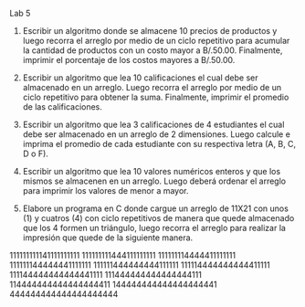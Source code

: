 Lab 5
1. Escribir un algoritmo donde se almacene 10 precios de productos y luego recorra el arreglo por medio de un ciclo repetitivo para acumular la cantidad de productos con un costo mayor a B/.50.00. Finalmente, imprimir el
porcentaje de los costos mayores a B/.50.00.

2. Escribir un algoritmo que lea 10 calificaciones el cual debe ser almacenado en un arreglo. Luego recorra el arreglo por medio de un ciclo repetitivo para obtener la suma. Finalmente, imprimir el promedio de las calificaciones.

3. Escribir un algoritmo que lea 3 calificaciones de 4 estudiantes el cual debe ser almacenado en un arreglo de 2 dimensiones. Luego calcule e imprima el promedio de cada estudiante con su respectiva letra (A, B, C, D o F).

4. Escribir un algoritmo que lea 10 valores numéricos enteros y que los mismos se almacenen en un arreglo. Luego deberá ordenar el arreglo para imprimir los valores de menor a mayor.

5. Elabore un programa en C donde cargue un arreglo de 11X21 con unos (1) y cuatros (4) con ciclo repetitivos de manera que quede almacenado que los 4 formen un triángulo, luego recorra el arreglo para realizar la impresión que quede de la siguiente manera.

111111111141111111111
111111111444111111111
111111114444411111111
111111144444441111111
111111444444444111111
111114444444444411111
111144444444444441111
111444444444444444111
114444444444444444411
144444444444444444441
444444444444444444444 
